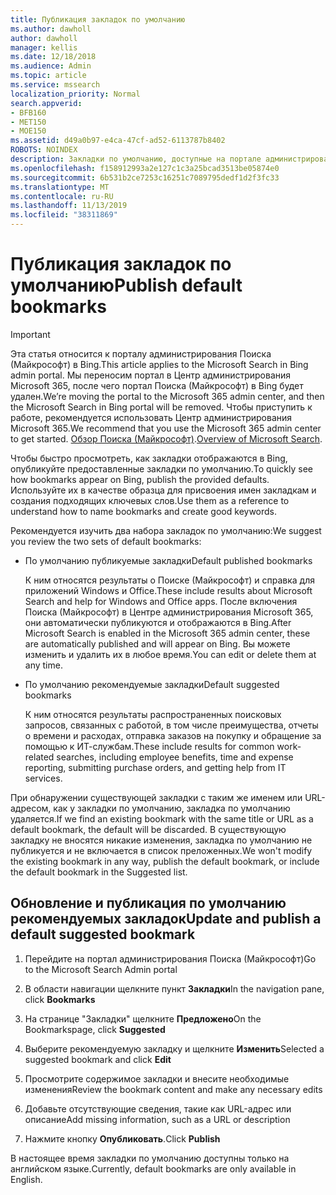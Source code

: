 ```yaml
---
title: Публикация закладок по умолчанию
ms.author: dawholl
author: dawholl
manager: kellis
ms.date: 12/18/2018
ms.audience: Admin
ms.topic: article
ms.service: mssearch
localization_priority: Normal
search.appverid:
- BFB160
- MET150
- MOE150
ms.assetid: d49a0b97-e4ca-47cf-ad52-6113787b8402
ROBOTS: NOINDEX
description: Закладки по умолчанию, доступные на портале администрирования Поиска (Майкрософт)
ms.openlocfilehash: f158912993a2e127c1c3a25bcad3513be05874e0
ms.sourcegitcommit: 6b531b2ce7253c16251c7089795dedf1d2f3fc33
ms.translationtype: MT
ms.contentlocale: ru-RU
ms.lasthandoff: 11/13/2019
ms.locfileid: "38311869"
---
```

# <a name="publish-default-bookmarks"></a><span data-ttu-id="174bd-103">Публикация закладок по умолчанию</span><span class="sxs-lookup"><span data-stu-id="174bd-103">Publish default bookmarks</span></span>

> [!IMPORTANT]
> <span data-ttu-id="174bd-104">Эта статья относится к порталу администрирования Поиска (Майкрософт) в Bing.</span><span class="sxs-lookup"><span data-stu-id="174bd-104">This article applies to the Microsoft Search in Bing admin portal.</span></span> <span data-ttu-id="174bd-105">Мы переносим портал в Центр администрирования Microsoft 365, после чего портал Поиска (Майкрософт) в Bing будет удален.</span><span class="sxs-lookup"><span data-stu-id="174bd-105">We’re moving the portal to the Microsoft 365 admin center, and then the Microsoft Search in Bing portal will be removed.</span></span> <span data-ttu-id="174bd-106">Чтобы приступить к работе, рекомендуется использовать Центр администрирования Microsoft 365.</span><span class="sxs-lookup"><span data-stu-id="174bd-106">We recommend that you use the Microsoft 365 admin center to get started.</span></span> <span data-ttu-id="174bd-107">[Обзор Поиска (Майкрософт)](overview-microsoft-search.md).</span><span class="sxs-lookup"><span data-stu-id="174bd-107">[Overview of Microsoft Search](overview-microsoft-search.md).</span></span>

<span data-ttu-id="174bd-108">Чтобы быстро просмотреть, как закладки отображаются в Bing, опубликуйте предоставленные закладки по умолчанию.</span><span class="sxs-lookup"><span data-stu-id="174bd-108">To quickly see how bookmarks appear on Bing, publish the provided defaults.</span></span> <span data-ttu-id="174bd-109">Используйте их в качестве образца для присвоения имен закладкам и создания подходящих ключевых слов.</span><span class="sxs-lookup"><span data-stu-id="174bd-109">Use them as a reference to understand how to name bookmarks and create good keywords.</span></span>
  
<span data-ttu-id="174bd-110">Рекомендуется изучить два набора закладок по умолчанию:</span><span class="sxs-lookup"><span data-stu-id="174bd-110">We suggest you review the two sets of default bookmarks:</span></span>
  
- <span data-ttu-id="174bd-111">По умолчанию публикуемые закладки</span><span class="sxs-lookup"><span data-stu-id="174bd-111">Default published bookmarks</span></span>
    
    <span data-ttu-id="174bd-112">К ним относятся результаты о Поиске (Майкрософт) и справка для приложений Windows и Office.</span><span class="sxs-lookup"><span data-stu-id="174bd-112">These include results about Microsoft Search and help for Windows and Office apps.</span></span> <span data-ttu-id="174bd-113">После включения Поиска (Майкрософт) в Центре администрирования Microsoft 365, они автоматически публикуются и отображаются в Bing.</span><span class="sxs-lookup"><span data-stu-id="174bd-113">After Microsoft Search is enabled in the Microsoft 365 admin center, these are automatically published and will appear on Bing.</span></span> <span data-ttu-id="174bd-114">Вы можете изменить и удалить их в любое время.</span><span class="sxs-lookup"><span data-stu-id="174bd-114">You can edit or delete them at any time.</span></span>
    
- <span data-ttu-id="174bd-115">По умолчанию рекомендуемые закладки</span><span class="sxs-lookup"><span data-stu-id="174bd-115">Default suggested bookmarks</span></span>
    
    <span data-ttu-id="174bd-116">К ним относятся результаты распространенных поисковых запросов, связанных с работой, в том числе преимущества, отчеты о времени и расходах, отправка заказов на покупку и обращение за помощью к ИТ-службам.</span><span class="sxs-lookup"><span data-stu-id="174bd-116">These include results for common work-related searches, including employee benefits, time and expense reporting, submitting purchase orders, and getting help from IT services.</span></span>
    
<span data-ttu-id="174bd-117">При обнаружении существующей закладки с таким же именем или URL-адресом, как у закладки по умолчанию, закладка по умолчанию удаляется.</span><span class="sxs-lookup"><span data-stu-id="174bd-117">If we find an existing bookmark with the same title or URL as a default bookmark, the default will be discarded.</span></span> <span data-ttu-id="174bd-118">В существующую закладку не вносятся никакие изменения, закладка по умолчанию не публикуется и не включается в список преложенных.</span><span class="sxs-lookup"><span data-stu-id="174bd-118">We won't modify the existing bookmark in any way, publish the default bookmark, or include the default bookmark in the Suggested list.</span></span>
  
## <a name="update-and-publish-a-default-suggested-bookmark"></a><span data-ttu-id="174bd-119">Обновление и публикация по умолчанию рекомендуемых закладок</span><span class="sxs-lookup"><span data-stu-id="174bd-119">Update and publish a default suggested bookmark</span></span>

1. <span data-ttu-id="174bd-120">Перейдите на портал администрирования Поиска (Майкрософт)</span><span class="sxs-lookup"><span data-stu-id="174bd-120">Go to the Microsoft Search Admin portal</span></span>
    
2. <span data-ttu-id="174bd-121">В области навигации щелкните пункт **Закладки**</span><span class="sxs-lookup"><span data-stu-id="174bd-121">In the navigation pane, click **Bookmarks**</span></span>
    
3. <span data-ttu-id="174bd-122">На странице "Закладки" щелкните **Предложено**</span><span class="sxs-lookup"><span data-stu-id="174bd-122">On the Bookmarkspage, click **Suggested**</span></span>
    
4. <span data-ttu-id="174bd-123">Выберите рекомендуемую закладку и щелкните **Изменить**</span><span class="sxs-lookup"><span data-stu-id="174bd-123">Selected a suggested bookmark and click **Edit**</span></span>
    
5. <span data-ttu-id="174bd-124">Просмотрите содержимое закладки и внесите необходимые изменения</span><span class="sxs-lookup"><span data-stu-id="174bd-124">Review the bookmark content and make any necessary edits</span></span>
    
6. <span data-ttu-id="174bd-125">Добавьте отсутствующие сведения, такие как URL-адрес или описание</span><span class="sxs-lookup"><span data-stu-id="174bd-125">Add missing information, such as a URL or description</span></span>
    
7. <span data-ttu-id="174bd-126">Нажмите кнопку **Опубликовать**.</span><span class="sxs-lookup"><span data-stu-id="174bd-126">Click **Publish**</span></span>
    
<span data-ttu-id="174bd-127">В настоящее время закладки по умолчанию доступны только на английском языке.</span><span class="sxs-lookup"><span data-stu-id="174bd-127">Currently, default bookmarks are only available in English.</span></span> 

  

